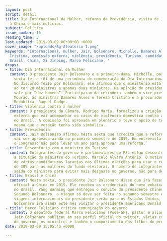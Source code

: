 ```yaml
---
layout: post
script: detail
title: Dia Internacional da Mulher, reforma da Previdência, visita de Jair Bolsonaro
  à China e mais notícias.
subject: Política
issue_number: 15
reading_time: 3
last_updated: 2019-03-09 00:00:00 +0000
cover_image: "/uploads/Bg-Aleatorio-1.png"
keywords: 'Internacional, mulher, Jair, Bolsonaro, Michelle, Damares Alves, Tereza
  Cristina, comissão externa, violência, previdência, Turismo, candidatura, laranja,
  Brasil, China, Xi Jinping, Marco Feliciano, '
drops:
- title: Dia Internacional da Mulher
  content: O presidente Jair Bolsonaro e a primeira-dama, Michelle, participaram nesta
    sexta-feira (8) de uma cerimônia de comemoração do Dia Internacional da Mulher.
    No discurso feito por Bolsonaro, ele afirmou que o ministério está equilibrado
    ao ter 20 ministros e apenas duas ministras. Na opinião do presidente, cada ministra
    vale por “dez homens”. Participaram da cerimônia também o vice-presidente Hamilton
    Mourão, as ministras Damares Alves e Tereza Cristina e a procuradora-geral da
    República, Raquel Dodge.
- title: Violência contra a mulher
  content: O presidente da Câmara, Rodrigo Maria, formalizou a criação de uma comissão
    externa que vai acompanhar os casos de violência doméstica contra a mulher e feminicídio
    no Brasil. A comissão foi aprovada em plenário e teve o apoio de todos os partidos,
    mesmo que a votação tenha sido simbólica.
- title: Previdência
  content: Jair Bolsonaro afirmou nesta sexta que acredita que a reforma da Previdência
    vai ser aprovada ainda no primeiro semestre de 2019. Em entrevista ele disse que
    o Congresso“não pode levar um ano para aprovar uma reforma.”
- title: Desconforto com o ministro do Turismo
  content: Integrantes do governo e parlamentares do PSL estão desconfortáveis com
    a situação do ministro do Turismo, Marcelo Álvaro Antônio. O motivo seria as acusações
    de várias candidaturas laranjas nas últimas eleições para usar o repasse obrigatório
    de 30% para as mulheres do fundo eleitoral. O número de integrantes que pede a
    saída do ministro para evitar mais desgaste no governo, não para de crescer.
- title: Brasil e China
  content: Nesta sexta, o presidente Jair Bolsonaro disse que irá fazer uma visita
    oficial à China em 2019. Ele recebeu as credenciais do novo embaixador da China
    no Brasil, Yang Wanming que entregou o convite do presidente chinês, Xi Jinping.
    Segundo Bolsonaro, a viagem só deve ser feita no segundo semestre e que as próximas
    viagens internacionais do presidente serão para os Estados Unidos, Chile e Israel.
    Bolsonaro irá ainda este mês visitar o presidente americano Donald Trump.
- title: Marco Feliciano critica comunicação do governo
  content: O deputado federal Marco Feliciano (Pode-SP), pastor e aliado do presidente
    Jair Bolsonaro publicou em seu perfil oficial do twitter, várias críticas a comunicação
    do governo, os ministros e também o comportamento dos filhos do presidente.
date: 2019-03-09 15:05:43 +0000

---
```

